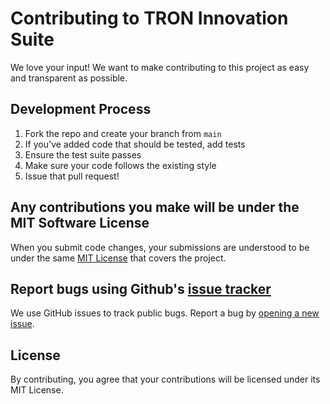 # Contributing to TRON Innovation Suite

We love your input! We want to make contributing to this project as easy and transparent as possible.

## Development Process

1. Fork the repo and create your branch from `main`
2. If you've added code that should be tested, add tests
3. Ensure the test suite passes
4. Make sure your code follows the existing style
5. Issue that pull request!

## Any contributions you make will be under the MIT Software License

When you submit code changes, your submissions are understood to be under the same [MIT License](LICENSE) that covers the project.

## Report bugs using Github's [issue tracker](https://github.com/jnodes/tron-innovations/issues)

We use GitHub issues to track public bugs. Report a bug by [opening a new issue](https://github.com/jnodes/tron-innovations/issues/new).

## License

By contributing, you agree that your contributions will be licensed under its MIT License.
